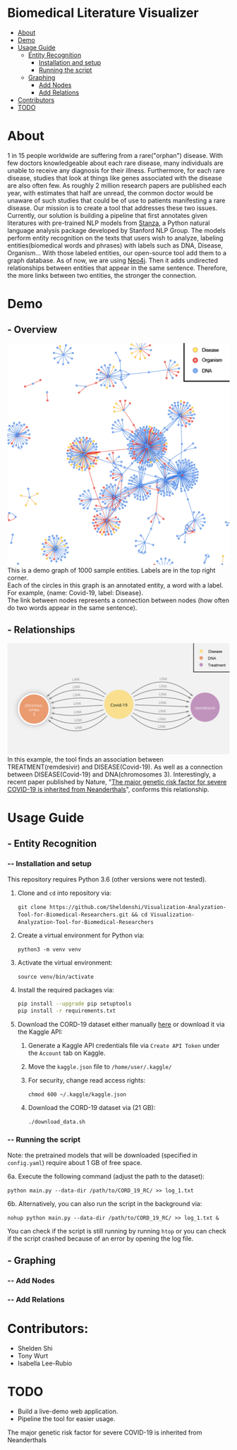 # Biomedical Literature Visualizer 
- [About](#about)
- [Demo](#demo)
- [Usage Guide](#usage-guide)
   - [Entity Recognition](#entity-recognition)
      - [Installation and setup](#installation-and-setup)
      - [Running the script](#running-the-script)
   - [Graphing](#graphing)
      - [Add Nodes](#add-nodes)
      - [Add Relations](#add-relations)
- [Contributors](#contributors)
- [TODO](#todo)

# About
1 in 15 people worldwide are suffering from a rare("orphan") disease. With few doctors knowledgeable about each rare disease, many individuals are unable to receive any diagnosis for their illness. Furthermore, for each rare disease, studies that look at things like genes associated with the disease are also often few. As roughly 2 million research papers are published each year, with estimates that half are unread, the common doctor would be unaware of such studies that could be of use to patients manifesting a rare disease. Our mission is to create a tool that addresses these two issues. <br />
Currently, our solution is building a pipeline that first annotates given literatures with pre-trained NLP models from [Stanza](https://stanfordnlp.github.io/stanza/), a Python natural language analysis package developed by Stanford NLP Group. The models perform entity recognition on the texts that users wish to analyze, labeling entities(biomedical words and phrases) with labels such as DNA, Disease, Organism... With those labeled entities, our open-source tool add them to a graph database. As of now, we are using [Neo4j](https://neo4j.com/). Then it adds undirected relationships between entities that appear in the same sentence. Therefore, the more links between two entities, the stronger the connection.

# Demo
## - Overview
![1000 Sample Nodes](media/1000_sample_nodes.jpg)
This is a demo graph of 1000 sample entities. Labels are in the top right corner. <br />
Each of the circles in this graph is an annotated entity, a word with a label. For example, {name: Covid-19, label: Disease}. <br />
The link between nodes represents a connection between nodes (how often do two words appear in the same sentence).
## - Relationships
![example](media/link_sample1.jpg)
In this example, the tool finds an association between TREATMENT(remdesivir) and DISEASE(Covid-19). As well as a connection between DISEASE(Covid-19) and DNA(chromosomes 3). Interestingly, a recent paper published by Nature, "[The major genetic risk factor for severe COVID-19 is inherited from Neanderthals](https://www.nature.com/articles/s41586-020-2818-3)", conforms this relationship.
# Usage Guide
## - Entity Recognition
### -- Installation and setup
This repository requires Python 3.6 (other versions were not tested).

1. Clone and `cd` into repository via: 

   `git clone https://github.com/Sheldenshi/Visualization-Analyzation-Tool-for-Biomedical-Researchers.git && cd Visualization-Analyzation-Tool-for-Biomedical-Researchers`

2. Create a virtual environment for Python via: 

   `python3 -m venv venv`

3. Activate the virtual environment: 

   `source venv/bin/activate`

4. Install the required packages via: 

   ```bash
   pip install --upgrade pip setuptools
   pip install -r requirements.txt
   ```

5. Download the CORD-19 dataset either manually [here](https://www.kaggle.com/allen-institute-for-ai/CORD-19-research-challenge) or download it via the Kaggle API:

   1. Generate a Kaggle API credentials file via `Create API Token` under the `Account` tab on Kaggle.

   2. Move the `kaggle.json` file to `/home/user/.kaggle/`

   3. For security, change read access rights: 

      `chmod 600 ~/.kaggle/kaggle.json` 

   4. Download the CORD-19 dataset via (21 GB):

      `./download_data.sh`

### -- Running the script

Note: the pretrained models that will be downloaded (specified in `config.yaml`) require about 1 GB of free space.

6a. Execute the following command (adjust the path to the dataset): 

`python main.py --data-dir /path/to/CORD_19_RC/ >> log_1.txt`

6b. Alternatively, you can also run the script in the background via:

`nohup python main.py --data-dir /path/to/CORD_19_RC/ >> log_1.txt &`

You can check if the script is still running by running `htop` or you can check if the script crashed because of an error by opening the log file.
## - Graphing
### -- Add Nodes
### -- Add Relations
# Contributors:
* Shelden Shi
* Tony Wurt
* Isabella Lee-Rubio
# TODO
* Build a live-demo web application.
* Pipeline the tool for easier usage.

The major genetic risk factor for severe COVID-19 is inherited from Neanderthals

